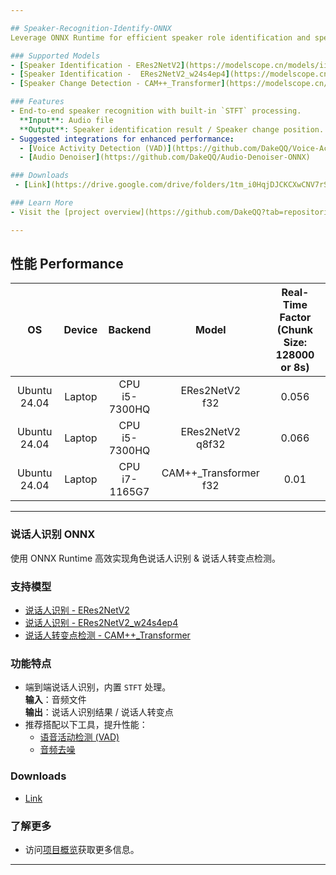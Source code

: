 ```yaml
---

## Speaker-Recognition-Identify-ONNX  
Leverage ONNX Runtime for efficient speaker role identification and speaker change detection.

### Supported Models  
- [Speaker Identification - ERes2NetV2](https://modelscope.cn/models/iic/speech_eres2netv2_sv_zh-cn_16k-common/summary)  
- [Speaker Identification -  ERes2NetV2_w24s4ep4](https://modelscope.cn/models/iic/speech_eres2netv2w24s4ep4_sv_zh-cn_16k-common)
- [Speaker Change Detection - CAM++_Transformer](https://modelscope.cn/models/iic/speech_campplus-transformer_scl_zh-cn_16k-common)

### Features  
- End-to-end speaker recognition with built-in `STFT` processing.  
  **Input**: Audio file  
  **Output**: Speaker identification result / Speaker change position.
- Suggested integrations for enhanced performance:  
  - [Voice Activity Detection (VAD)](https://github.com/DakeQQ/Voice-Activity-Detection-VAD-ONNX)  
  - [Audio Denoiser](https://github.com/DakeQQ/Audio-Denoiser-ONNX)  

### Downloads
 - [Link](https://drive.google.com/drive/folders/1tm_i0HqjDJCKCXwCNV7rS5TW0WG4NcfW?usp=drive_link)

### Learn More  
- Visit the [project overview](https://github.com/DakeQQ?tab=repositories) for additional details.

---
```


## 性能 Performance  

| **OS**          | **Device** | **Backend**           | **Model**                   | **Real-Time Factor**<br>(Chunk Size: 128000 or 8s) |
|:----------------:|:----------:|:---------------------:|:---------------------------:|:--------------------------------------------------:|
| Ubuntu 24.04     | Laptop     | CPU<br>i5-7300HQ     | ERes2NetV2<br>f32           | 0.056                                              |
| Ubuntu 24.04     | Laptop     | CPU<br>i5-7300HQ     | ERes2NetV2<br>q8f32         | 0.066                                              |
| Ubuntu 24.04     | Laptop     | CPU<br>i7-1165G7     | CAM++_Transformer<br>f32    | 0.01                                               |

---

### 说话人识别 ONNX  
使用 ONNX Runtime 高效实现角色说话人识别 & 说话人转变点检测。

### 支持模型  
- [说话人识别 - ERes2NetV2](https://modelscope.cn/models/iic/speech_eres2netv2_sv_zh-cn_16k-common/summary)  
- [说话人识别 - ERes2NetV2_w24s4ep4](https://modelscope.cn/models/iic/speech_eres2netv2w24s4ep4_sv_zh-cn_16k-common)
- [说话人转变点检测 - CAM++_Transformer](https://modelscope.cn/models/iic/speech_campplus-transformer_scl_zh-cn_16k-common)

### 功能特点  
- 端到端说话人识别，内置 `STFT` 处理。  
  **输入**：音频文件  
  **输出**：说话人识别结果 / 说话人转变点
- 推荐搭配以下工具，提升性能：  
  - [语音活动检测 (VAD)](https://github.com/DakeQQ/Voice-Activity-Detection-VAD-ONNX)  
  - [音频去噪](https://github.com/DakeQQ/Audio-Denoiser-ONNX)  

### Downloads
 - [Link](https://drive.google.com/drive/folders/1tm_i0HqjDJCKCXwCNV7rS5TW0WG4NcfW?usp=drive_link)

### 了解更多  
- 访问[项目概览]([https://dakeqq.github.io/overview/](https://github.com/DakeQQ?tab=repositories))获取更多信息。

---
